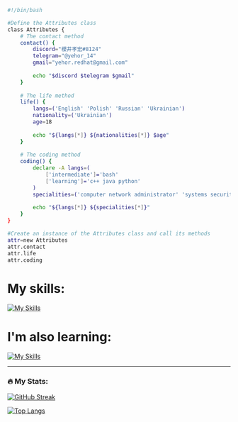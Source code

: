 ```bash
#!/bin/bash

#Define the Attributes class
class Attributes {
    # The contact method
    contact() {
        discord="櫻井孝宏#8124"
        telegram="@yehor_14"
        gmail="yehor.redhat@gmail.com"
        
        echo "$discord $telegram $gmail"
    }
    
    # The life method
    life() {
        langs=('English' 'Polish' 'Russian' 'Ukrainian')
        nationality=('Ukrainian')
        age=18
        
        echo "${langs[*]} ${nationalities[*]} $age"
    }
    
    # The coding method
    coding() {
        declare -A langs=(
            ['intermediate']='bash'
            ['learning']='c++ java python'
        )
        specialities=('computer network administrator' 'systems security')
        
        echo "${langs[*]} ${specialities[*]}"
    }
}

#Create an instance of the Attributes class and call its methods
attr=new Attributes
attr.contact
attr.life
attr.coding
```
# My skills:
[![My Skills](https://skillicons.dev/icons?i=bash,linux,mysql,maven,wordpress)](https://skillicons.dev)


# I'm also learning:
[![My Skills](https://skillicons.dev/icons?i=cpp,c,asm)](https://skillicons.dev)

---

### :fire: My Stats:
[![GitHub Streak](https://streak-stats.demolab.com?user=licht8&theme=transparent)](https://git.io/streak-stats)

[![Top Langs](https://github-readme-stats.vercel.app/api/top-langs/?username=licht8&layout=compact&theme=transparent&hide_border=false)](https://github.com/anuraghazra/github-readme-stats)

